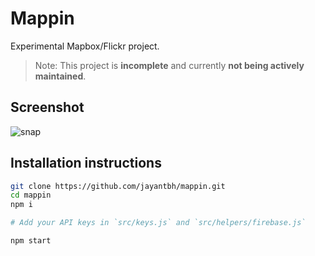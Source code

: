 # Mappin
Experimental Mapbox/Flickr project.

> Note: This project is **incomplete** and currently **not being actively maintained**.

## Screenshot
![snap](https://i.snag.gy/lciLGu.jpg)


## Installation instructions

```bash
git clone https://github.com/jayantbh/mappin.git
cd mappin
npm i

# Add your API keys in `src/keys.js` and `src/helpers/firebase.js`

npm start
```
